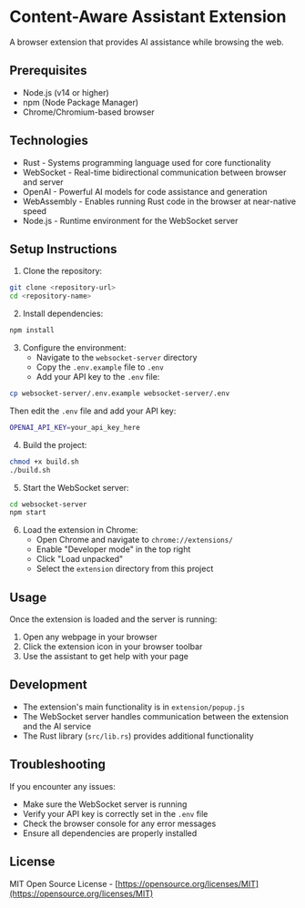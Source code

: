 # Content-Aware Assistant Extension

A browser extension that provides AI assistance while browsing the web.

## Prerequisites

- Node.js (v14 or higher)
- npm (Node Package Manager)
- Chrome/Chromium-based browser

## Technologies

- Rust - Systems programming language used for core functionality
- WebSocket - Real-time bidirectional communication between browser and server
- OpenAI - Powerful AI models for code assistance and generation
- WebAssembly - Enables running Rust code in the browser at near-native speed
- Node.js - Runtime environment for the WebSocket server


## Setup Instructions

1. Clone the repository:

``` bash
git clone <repository-url>
cd <repository-name>
```

2. Install dependencies:

``` bash
npm install
```

3. Configure the environment:
   - Navigate to the `websocket-server` directory
   - Copy the `.env.example` file to `.env`
   - Add your API key to the `.env` file:

``` bash
cp websocket-server/.env.example websocket-server/.env
```

Then edit the `.env` file and add your API key:

``` bash
OPENAI_API_KEY=your_api_key_here
```

4. Build the project:

``` bash
chmod +x build.sh
./build.sh
```

5. Start the WebSocket server:

``` bash
cd websocket-server
npm start
```

6. Load the extension in Chrome:
   - Open Chrome and navigate to `chrome://extensions/`
   - Enable "Developer mode" in the top right
   - Click "Load unpacked"
   - Select the `extension` directory from this project

## Usage

Once the extension is loaded and the server is running:
1. Open any webpage in your browser
2. Click the extension icon in your browser toolbar
3. Use the assistant to get help with your page

## Development

- The extension's main functionality is in `extension/popup.js`
- The WebSocket server handles communication between the extension and the AI service
- The Rust library (`src/lib.rs`) provides additional functionality

## Troubleshooting

If you encounter any issues:
- Make sure the WebSocket server is running
- Verify your API key is correctly set in the `.env` file
- Check the browser console for any error messages
- Ensure all dependencies are properly installed

## License

MIT Open Source License - [https://opensource.org/licenses/MIT](https://opensource.org/licenses/MIT)
